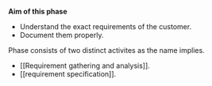 **Aim of this phase**
- Understand the exact requirements of the customer.
- Document them properly.

Phase consists of two distinct activites as the name implies.
- [[Requirement gathering and analysis]].
- [[requirement specification]].
